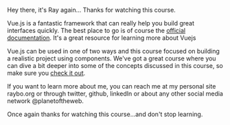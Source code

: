 Hey there, it's Ray again... Thanks for watching this course.

Vue.js is a fantastic framework that can really help you build great interfaces quickly. The best place to go is of course the [official documentation](https://vuejs.org/). It's a great resource for learning more about Vuejs

Vue.js can be used in one of two ways and this course focused on building a realistic project using components. We've got a great course where you can dive a bit deeper into some of the concepts discussed in this course, so make sure you [check it out](https://www.linkedin.com/learning/learning-vue-js).

If you want to learn more about me, you can reach me at my personal site raybo.org or through twitter, github, linkedIn or about any other social media network @planetoftheweb.

Once again thanks for watching this course...and don't stop learning.
